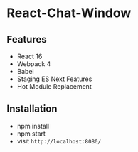 # React-Chat-Window
## Features

* React 16
* Webpack 4
* Babel
* Staging ES Next Features
* Hot Module Replacement

## Installation

* npm install
* npm start
* visit `http://localhost:8080/`
